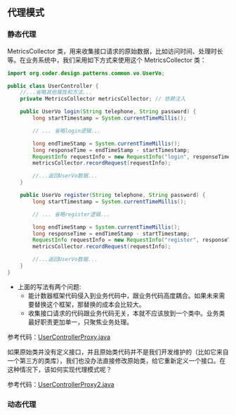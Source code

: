 ## 代理模式

### 静态代理

MetricsCollector 类，用来收集接口请求的原始数据，比如访问时间、处理时长等。在业务系统中，我们采用如下方式来使用这个
MetricsCollector 类：

```java
import org.coder.design.patterns.common.vo.UserVo;

public class UserController {
    //...省略其他属性和方法...
    private MetricsCollector metricsCollector; // 依赖注入

    public UserVo login(String telephone, String password) {
        long startTimestamp = System.currentTimeMillis();

        // ... 省略login逻辑...

        long endTimeStamp = System.currentTimeMillis();
        long responseTime = endTimeStamp - startTimestamp;
        RequestInfo requestInfo = new RequestInfo("login", responseTime, startTimestamp);
        metricsCollector.recordRequest(requestInfo);

        //...返回UserVo数据...
    }

    public UserVo register(String telephone, String password) {
        long startTimestamp = System.currentTimeMillis();

        // ... 省略register逻辑...

        long endTimeStamp = System.currentTimeMillis();
        long responseTime = endTimeStamp - startTimestamp;
        RequestInfo requestInfo = new RequestInfo("register", responseTime, startTimestamp);
        metricsCollector.recordRequest(requestInfo);

        //...返回UserVo数据...
    }
}
```

- 上面的写法有两个问题:
    - 能计数器框架代码侵入到业务代码中，跟业务代码高度耦合。如果未来需要替换这个框架，那替换的成本会比较大。
    - 收集接口请求的代码跟业务代码无关，本就不应该放到一个类中。业务类最好职责更加单一，只聚焦业务处理。

参考代码：[UserControllerProxy.java](_1_static_proxy%2FUserControllerProxy.java)

如果原始类并没有定义接口，并且原始类代码并不是我们开发维护的（比如它来自一个第三方的类库），我们也没办法直接修改原始类，给它重新定义一个接口。在这种情况下，该如何实现代理模式呢？

参考代码：[UserControllerProxy2.java](_1_static_proxy%2FUserControllerProxy2.java)

### 动态代理

